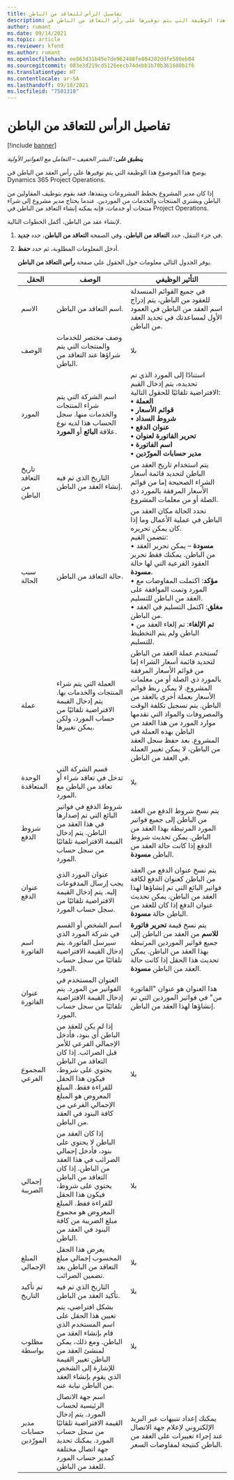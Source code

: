 ```yaml
---
title: تفاصيل الرأس للتعاقد من الباطن
description: يوضح هذا الموضوع هذا الوظيفة التي يتم توفيرها على رأس التعاقد من الباطن في Project Operations.
author: rumant
ms.date: 09/14/2021
ms.topic: article
ms.reviewer: kfend
ms.author: rumant
ms.openlocfilehash: ee863d31b45e7de962488fe804202ddfe580eb04
ms.sourcegitcommit: 083e3d219cd5126eecb74debb1b70b361680b1f6
ms.translationtype: HT
ms.contentlocale: ar-SA
ms.lasthandoff: 09/18/2021
ms.locfileid: "7501310"
---
```

# <a name="header-details-for-subcontracts"></a>تفاصيل الرأس للتعاقد من الباطن

[!include [banner](../../includes/dataverse-preview.md)]

_**ينطبق على:** النشر الخفيف – التعامل مع الفواتير الأولية_

يوضح هذا الموضوع هذا الوظيفة التي يتم توفيرها على رأس العقد من الباطن في Dynamics 365 Project Operations.

إذا كان مدير المشروع يخطط المشروعات وينفذها، فقد يقوم بتوظيف المقاولين من الباطن ويشتري المنتجات والخدمات من الموردين. عندما يحتاج مدير مشروع إلى شراء منتجات أو خدمات، فإنه يمكنه إنشاء التعاقد من الباطن في Project Operations.

لإنشاء عقد من الباطن، أكمل الخطوات التالية.

1. في جزء التنقل، حدد **التعاقد من الباطن**، وفي الصفحة **التعاقد من الباطن**، حدد **جديد**.
2. أدخل المعلومات المطلوبة، ثم حدد **حفظ**.

    يوفر الجدول التالي معلومات حول الحقول على صفحة **رأس التعاقد من الباطن**.

    | الحقل | الوصف  |التأثير الوظيفي |
    |---|------|---| 
    | الاسم  | اسم التعاقد من الباطن. | في جميع القوائم المنسدلة للعقود من الباطن، يتم إدراج اسم العقد من الباطن في العمود الأول لمساعدتك في تحديد العقد من الباطن. | 
    | الوصف  | وصف مختصر للخدمات والمنتجات التي يتم شراؤها عند التعاقد من الباطن. | ‏‫بلا |
    | المورد | اسم الشركة التي يتم شراء المنتجات والخدمات منها. سجل الحساب هذا لديه نوع علاقة **البائع** أو **المورد**. | استنادًا إلى المورد الذي تم تحديده، يتم إدخال القيم الافتراضية تلقائيًا للحقول التالية:<br/> **• العملة** </br> **• قوائم الأسعار** </br> **• شروط السداد**</br> **• عنوان الدفع**</br> **• تحرير الفاتورة لعنوان**</br> **• اسم الفاتورة** </br>**• مدير حسابات المورّدين**|
    | تاريخ التعاقد من الباطن | التاريخ الذي تم فيه إنشاء العقد من الباطن. | يتم استخدام تاريخ العقد من الباطن لتحديد قائمة أسعار الشراء الصحيحة إما من قوائم الأسعار المرفقة بالمورد ذي الصلة أو من معلمات المشروع. |
    | سبب الحالة  | حالة التعاقد من الباطن. | تحدد الحالة مكان العقد من الباطن في عملية الأعمال وما إذا كان يمكن تحريره. <br/>تتضمن القيم:<br>• **مسودة** – يمكن تحرير العقد من الباطن. يمكنك فقط تحرير العقود الفرعية التي لها حالة **مسودة**.<br/>• **مؤكد**: اكتملت المفاوضات مع المورد وتمت الموافقة على العقد من الباطن للتسليم. <br/>• **مغلق**: اكتمل التسليم في العقد من الباطن.<br/>• **تم الإلغاء**: تم إلغاء العقد من الباطن ولم يتم التخطيط للتسليم.  | 
    | عملة | العملة التي يتم شراء المنتجات والخدمات بها. يتم إدخال القيمة الافتراضية تلقائيًا من حساب المورد، ولكن يمكن تغييرها. | تُستخدم عملة العقد من الباطن لتحديد قائمة أسعار الشراء إما من قوائم الأسعار المرفقة بالمورد ذي الصلة أو من معلمات المشروع. لا يمكن ربط قوائم الأسعار بعملة أخرى بالعقد من الباطن. يتم تسجيل تكلفة الوقت والمصروفات والمواد التي تقدمها موارد المورد من هذا العقد من الباطن بهذه العملة في المشروع. بعد حفظ سجل العقد من الباطن، لا يمكن تغيير العملة في العقد من الباطن.|
    | الوحدة المتعاقدة | قسم الشركة التي تدخل في تعاقد شراء أو تعاقد من الباطن مع المورد. | ‏‫بلا |
    | شروط الدفع | شروط الدفع في فواتير البائع التي تم إصدارها في هذا العقد من الباطن. يتم إدخال القيمة الافتراضية تلقائيًا من سجل حساب المورد. | يتم نسخ شروط الدفع من العقد من الباطن إلى جميع فواتير المورد المرتبطة بهذا العقد من الباطن. يمكن تحديث شروط الدفع إذا كانت حالة العقد من الباطن **مسودة**. | 
    | عنوان الدفع | عنوان المورد الذي يجب إرسال المدفوعات إليه. يتم إدخال القيمة الافتراضية تلقائيًا من سجل حساب المورد. | يتم نسخ عنوان الدفع من العقد من الباطن كعنوان الدفع لكافة فواتير البائع التي تم إنشاؤها لهذا العقد من الباطن. يمكن تحديث عنوان الدفع إذا كان للعقد من الباطن حالة **مسودة**.|
    | اسم الفاتورة | اسم الشخص أو القسم في شركة المورد الذي سيرسل الفاتورة. يتم إدخال القيمة الافتراضية تلقائيًا من سجل حساب المورد. | يتم نسخ قيمة **تحرير فاتورة للاسم** من العقد من الباطن إلى جميع فواتير الموردين المرتبطة بهذا العقد من الباطن.	 يمكن تحديث هذا الحقل إذا كانت حالة العقد من الباطن **مسودة**.|
    | عنوان الفاتورة | العنوان المستخدم في الفواتير من المورد. يتم إدخال القيمة الافتراضية تلقائيًا من سجل حساب المورد. | هذا العنوان هو عنوان "الفاتورة من" في فواتير الموردين التي تم إنشاؤها لهذا العقد من الباطن. |
    | المجموع الفرعي | إذا لم يكن للعقد من الباطن أي بنود، فأدخل الإجمالي الفرعي للأمر قبل الضرائب. إذا كان التعاقد من الباطن يحتوي على شروط، فيكون هذا الحقل للقراءة فقط. المبلغ المعروض هو المبلغ الإجمالي الفرعي من كافة البنود في العقد من الباطن. | ‏‫بلا |
    | ‏‫إجمالي الضريبة‬ | إذا كان العقد من الباطن لا يحتوي على بنود، فأدخل إجمالي الضرائب في هذا العقد من الباطن. إذا كان التعاقد من الباطن يحتوي على شروط، فيكون هذا الحقل للقراءة فقط. المبلغ المعروض هو مجموع مبلغ الضريبة من كافة البنود في العقد من الباطن. | ‏‫بلا |
    | ‏‫المبلغ الإجمالي | يعرض هذا الحقل المحسوب إجمالي مبلغ التعاقد من الباطن بعد تضمين الضرائب. | ‏‫بلا |
    | تم تأكيد التاريخ | التاريخ الذي تم فيه تأكيد العقد من الباطن. | ‏‫بلا |
    | مطلوب بواسطة | بشكل افتراضي، يتم تعيين هذا الحقل على اسم المستخدم الذي قام بإنشاء العقد من الباطن. ومع ذلك، يمكن لمنشئ العقد من الباطن تغيير القيمة للإشارة إلى الشخص الذي يقوم بإنشاء العقد من الباطن نيابة عنه. | ‏‫بلا |
    | مدير حسابات المورّدين | اسم جهة الاتصال الرئيسية لحساب المورد. يتم إدخال القيمة الافتراضية تلقائيًا من سجل حساب المورد. يمكنك تحديد جهة اتصال مختلفة كمدير حساب المورد للعقد من الباطن. | يمكنك إعداد تنبيهات عبر البريد الإلكتروني لإعلام جهة الاتصال عند إجراء تغييرات على العقد من الباطن كنتيجة لمفاوضات السعر. |
